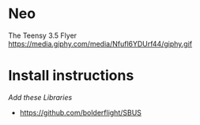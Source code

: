 # Neo
The Teensy 3.5 Flyer https://media.giphy.com/media/Nfufl6YDUrf44/giphy.gif

# Install instructions
_Add these Libraries_
* https://github.com/bolderflight/SBUS